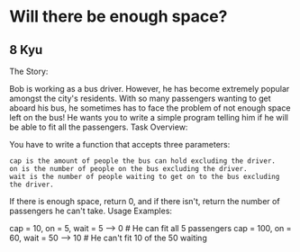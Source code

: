 # Will there be enough space?
## 8 Kyu

The Story:

Bob is working as a bus driver. However, he has become extremely popular amongst the city's residents. With so many passengers wanting to get aboard his bus, he sometimes has to face the problem of not enough space left on the bus! He wants you to write a simple program telling him if he will be able to fit all the passengers.
Task Overview:

You have to write a function that accepts three parameters:

    cap is the amount of people the bus can hold excluding the driver.
    on is the number of people on the bus excluding the driver.
    wait is the number of people waiting to get on to the bus excluding the driver.

If there is enough space, return 0, and if there isn't, return the number of passengers he can't take.
Usage Examples:

cap = 10, on = 5, wait = 5 --> 0 # He can fit all 5 passengers
cap = 100, on = 60, wait = 50 --> 10 # He can't fit 10 of the 50 waiting


